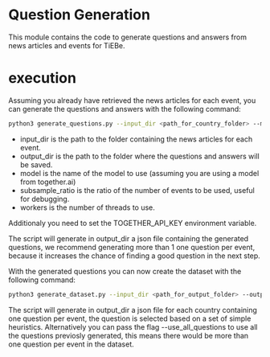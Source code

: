# Question Generation

This module contains the code to generate questions and answers from news articles and events for TiEBe.

# execution

Assuming you already have retrieved the news articles for each event, you can generate the questions and answers with the following command:

```bash
python3 generate_questions.py --input_dir <path_for_country_folder> --model deepseek-ai/DeepSeek-V3 --n_questions <number_of_questions_per_event> --output_dir <path_for_output_folder> --subsample_ratio 1 --workers 8; 
```

- input_dir is the path to the folder containing the news articles for each event.
- output_dir is the path to the folder where the questions and answers will be saved.
- model is the name of the model to use (assuming you are using a model from together.ai)
- subsample_ratio is the ratio of the number of events to be used, useful for debugging.
- workers is the number of threads to use.

Additionaly you need to set the TOGETHER_API_KEY environment variable.

The script will generate in output_dir a json file containing the generated questions, we recommend generating more than 1 one question per event, because it increases the chance of finding a good question in the next step.


With the generated questions you can now create the dataset with the following command:

```bash
python3 generate_dataset.py --input_dir <path_for_output_folder> --output_dir <path_for_output_folder>
```

The script will generate in output_dir a json file for each country containing one question per event, the question is selected based on a set of simple heuristics.
Alternatively you can pass the flag --use_all_questions to use all the questions previosly generated, this means there would be more than one question per event in the dataset.








